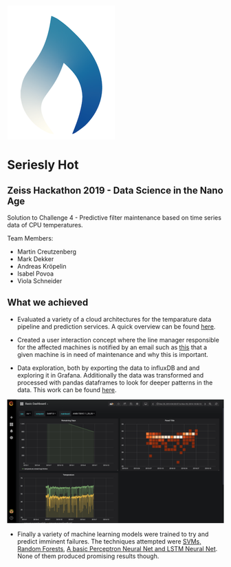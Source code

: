 ![alt text](logo.png "Logo Title Text 1")
# Seriesly Hot 
## Zeiss Hackathon 2019 - Data Science in the Nano Age

Solution to Challenge 4 - Predictive filter maintenance based on time series data of CPU temperatures.

Team Members:
 - Martin Creutzenberg
 - Mark Dekker
 - Andreas Kröpelin
 - Isabel Povoa
 - Viola Schneider

## What we achieved

- Evaluated a variety of a cloud architectures for the temparature data pipeline and prediction services. A quick overview can be found [here](azure_architectures_solution.pdf).

- Created a user interaction concept where the line manager responsible for the affected machines is notified by an email such as [this](./email/) that a given machine is in need of maintenance and why this is important.

- Data exploration, both by exporting the data to influxDB and and exploring it in Grafana. Additionally the data was transformed and processed with pandas dataframes to look for deeper patterns in the data. This work can be found [here](./data_exploration/).

![alt text](GrafanaDashboard.png "Logo Title Text 1")

 - Finally a variety of machine learning models were trained to try and predict imminent failures. The techniques attempted were [SVMs, Random Forests](./pipelines/), [A basic Perceptron Neural Net and LSTM Neural Net](model_training_keras.ipynb). None of them produced promising results though.
